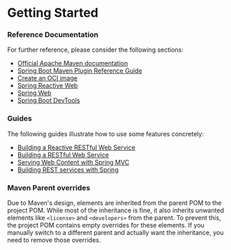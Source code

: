 # Getting Started

### Reference Documentation
For further reference, please consider the following sections:

* [Official Apache Maven documentation](https://maven.apache.org/guides/index.html)
* [Spring Boot Maven Plugin Reference Guide](https://docs.spring.io/spring-boot/docs/3.3.2/maven-plugin/reference/html/)
* [Create an OCI image](https://docs.spring.io/spring-boot/docs/3.3.2/maven-plugin/reference/html/#build-image)
* [Spring Reactive Web](https://docs.spring.io/spring-boot/docs/3.3.2/reference/htmlsingle/index.html#web.reactive)
* [Spring Web](https://docs.spring.io/spring-boot/docs/3.3.2/reference/htmlsingle/index.html#web)
* [Spring Boot DevTools](https://docs.spring.io/spring-boot/docs/3.3.2/reference/htmlsingle/index.html#using.devtools)

### Guides
The following guides illustrate how to use some features concretely:

* [Building a Reactive RESTful Web Service](https://spring.io/guides/gs/reactive-rest-service/)
* [Building a RESTful Web Service](https://spring.io/guides/gs/rest-service/)
* [Serving Web Content with Spring MVC](https://spring.io/guides/gs/serving-web-content/)
* [Building REST services with Spring](https://spring.io/guides/tutorials/rest/)

### Maven Parent overrides

Due to Maven's design, elements are inherited from the parent POM to the project POM.
While most of the inheritance is fine, it also inherits unwanted elements like `<license>` and `<developers>` from the parent.
To prevent this, the project POM contains empty overrides for these elements.
If you manually switch to a different parent and actually want the inheritance, you need to remove those overrides.

